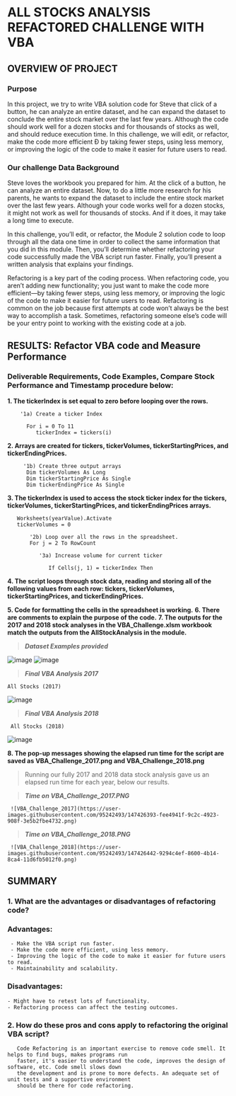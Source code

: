 # ALL STOCKS ANALYSIS REFACTORED CHALLENGE WITH VBA

## OVERVIEW OF PROJECT
### Purpose

In this project, we try to write VBA solution code for Steve that click of a button, he can analyze an entire dataset, and he can expand the dataset to conclude the entire stock market over the last few years. Although the code should work well for a dozen stocks and for thousands of stocks as well, and should reduce execution time. In this challenge, we will edit, or refactor, make the code more efficient Ð by taking fewer steps, using less memory, or improving the logic of the code to make it easier for future users to read.

### Our challenge Data Background
Steve loves the workbook you prepared for him. At the click of a button, he can analyze an entire dataset. Now, to do a little more research for his parents, he wants to expand the dataset to include the entire stock market over the last few years. Although your code works well for a dozen stocks, it might not work as well for thousands of stocks. And if it does, it may take a long time to execute.

In this challenge, you’ll edit, or refactor, the Module 2 solution code to loop through all the data one time in order to collect the same information that you did in this module. Then, you’ll determine whether refactoring your code successfully made the VBA script run faster. Finally, you’ll present a written analysis that explains your findings.

Refactoring is a key part of the coding process. When refactoring code, you aren’t adding new functionality; you just want to make the code more efficient—by taking fewer steps, using less memory, or improving the logic of the code to make it easier for future users to read. Refactoring is common on the job because first attempts at code won’t always be the best way to accomplish a task. Sometimes, refactoring someone else’s code will be your entry point to working with the existing code at a job.
## RESULTS: Refactor VBA code and Measure Performance
### Deliverable Requirements, Code Examples, Compare Stock Performance and Timestamp procedure below:
**1. The tickerIndex is set equal to zero before looping over the rows.**
 ```
     '1a) Create a ticker Index
     
       For i = 0 To 11
          tickerIndex = tickers(i)
```  
**2. Arrays are created for tickers, tickerVolumes, tickerStartingPrices, and tickerEndingPrices.**
 ```
      '1b) Create three output arrays
       Dim tickerVolumes As Long
       Dim tickerStartingPrice As Single
       Dim tickerEndingPrice As Single
 ```   
**3. The tickerIndex is used to access the stock ticker index for the tickers, tickerVolumes, tickerStartingPrices, and tickerEndingPrices arrays.**
 ``` 
    Worksheets(yearValue).Activate
    tickerVolumes = 0
        
        '2b) Loop over all the rows in the spreadsheet.
        For j = 2 To RowCount
    
           '3a) Increase volume for current ticker
            
              If Cells(j, 1) = tickerIndex Then
  ``` 
**4. The script loops through stock data, reading and storing all of the following values from each row: tickers, tickerVolumes, tickerStartingPrices, and tickerEndingPrices.**
 
**5. Code for formatting the cells in the spreadsheet is working.**
**6. There are comments to explain the purpose of the code.**
**7. The outputs for the 2017 and 2018 stock analyses in the VBA_Challenge.xlsm workbook match the outputs from the AllStockAnalysis in the module.**

   >***Dataset Examples provided***
   
   ![image](https://user-images.githubusercontent.com/95242493/147422564-cafccfcc-e811-472e-8ef6-cdbada852540.png)
   ![image](https://user-images.githubusercontent.com/95242493/147422727-8941b3d3-cc6c-432e-ac3c-6f77004d5b25.png) 
   
   
   >***Final VBA Analysis 2017***
   
    All Stocks (2017)		
		
![image](https://user-images.githubusercontent.com/95242493/147435578-9fbb4e83-9fe7-4b70-ad34-c7018052b513.png)


   >***Final VBA Analysis 2018***
		
     All Stocks (2018)		
![image](https://user-images.githubusercontent.com/95242493/147435681-8e4b8680-9263-43e6-826d-bc7cb7ee6c39.png)

**8. The pop-up messages showing the elapsed run time for the script are saved as VBA_Challenge_2017.png and VBA_Challenge_2018.png**
   > Running our fully 2017 and 2018 data stock analysis gave us an elapsed run time for each year, below our results.
   
   > ***Time on VBA_Challenge_2017.PNG***
   
     ![VBA_Challenge_2017](https://user-images.githubusercontent.com/95242493/147426393-fee4941f-9c2c-4923-908f-3e5b2fbe4732.png)
   
   
   > ***Time on VBA_Challenge_2018.PNG***
   
     ![VBA_Challenge_2018](https://user-images.githubusercontent.com/95242493/147426442-9294c4ef-8600-4b14-8ca4-11d6fb5012f0.png)
     
 ## SUMMARY
 ### 1. What are the advantages or disadvantages of refactoring code? 
 ###    Advantages:
     - Make the VBA script run faster.
     - Make the code more efficient, using less memory.
     - Improving the logic of the code to make it easier for future users to read.  
     - Maintainability and scalability.    
###    Disadvantages:
    - Might have to retest lots of functionality.
    - Refactoring process can affect the testing outcomes.
### 2. How do these pros and cons apply to refactoring the original VBA script? 
       Code Refactoring is an important exercise to remove code smell. It helps to find bugs, makes programs run 
       faster, it's easier to understand the code, improves the design of software, etc. Code smell slows down 
       the development and is prone to more defects. An adequate set of unit tests and a supportive environment
       should be there for code refactoring.
